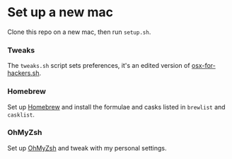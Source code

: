 # Set up a new mac
Clone this repo on a new mac, then run `setup.sh`.

### Tweaks
The `tweaks.sh` script sets preferences, it's an edited version of [osx-for-hackers.sh](https://gist.github.com/brandonb927/3195465).

### Homebrew
Set up [Homebrew](brew.sh) and install the formulae and casks listed in `brewlist` and `casklist`.

### OhMyZsh
Set up [OhMyZsh](https://github.com/robbyrussell/oh-my-zsh) and tweak with my personal settings.
